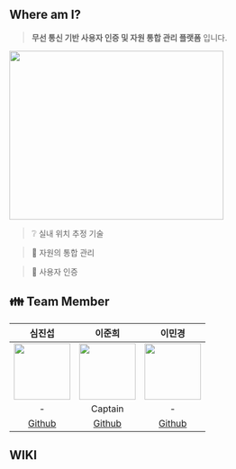 ## Where am I?
> __무선 통신 기반 사용자 인증 및 자원 통합 관리 플랫폼__ 입니다.  
<img src="https://user-images.githubusercontent.com/71700079/234256076-b1d16f60-fe76-4ea5-b996-967f9a7b02b8.png" width="380" height="300">

> :grey_question: 실내 위치 추정 기술  

> :wrench: 자원의 통합 관리  

> :closed_lock_with_key: 사용자 인증  

## :family: Team Member
<div align="center">

|심진섭|이준희|이민경|
|:-:|:-:|:-:|
|<img src="https://avatars.githubusercontent.com/u/71700079?s=400&u=9e9338f1a22b811003f826b00c9b797a01aea381&v=4" width="100" height="100">|<img src="https://avatars.githubusercontent.com/u/80378041?v=4" width="100" height="100">|<img src="https://avatars.githubusercontent.com/u/48466069?v=4" width="100" height="100">|
|-|Captain|-|
|[Github](https://github.com/Jinseop-Sim)|[Github](https://github.com/Jun2-Lee)|[Github](https://github.com/leemingyeong)|

</div>

## WIKI
